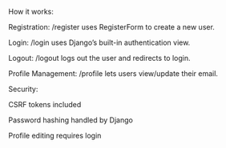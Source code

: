 How it works:

Registration: /register uses RegisterForm to create a new user.

Login: /login uses Django’s built-in authentication view.

Logout: /logout logs out the user and redirects to login.

Profile Management: /profile lets users view/update their email.

Security:

CSRF tokens included

Password hashing handled by Django

Profile editing requires login
